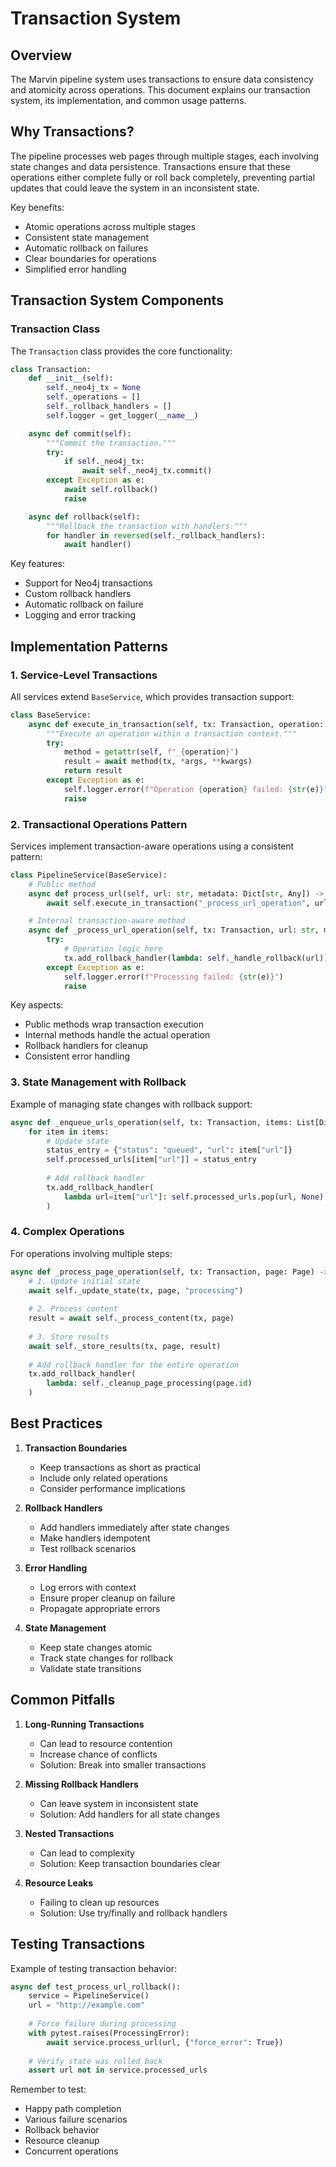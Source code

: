 # Transaction System

## Overview

The Marvin pipeline system uses transactions to ensure data consistency and atomicity across operations. This document explains our transaction system, its implementation, and common usage patterns.

## Why Transactions?

The pipeline processes web pages through multiple stages, each involving state changes and data persistence. Transactions ensure that these operations either complete fully or roll back completely, preventing partial updates that could leave the system in an inconsistent state.

Key benefits:
- Atomic operations across multiple stages
- Consistent state management
- Automatic rollback on failures
- Clear boundaries for operations
- Simplified error handling

## Transaction System Components

### Transaction Class

The `Transaction` class provides the core functionality:

```python
class Transaction:
    def __init__(self):
        self._neo4j_tx = None
        self._operations = []
        self._rollback_handlers = []
        self.logger = get_logger(__name__)

    async def commit(self):
        """Commit the transaction."""
        try:
            if self._neo4j_tx:
                await self._neo4j_tx.commit()
        except Exception as e:
            await self.rollback()
            raise

    async def rollback(self):
        """Rollback the transaction with handlers."""
        for handler in reversed(self._rollback_handlers):
            await handler()
```

Key features:
- Support for Neo4j transactions
- Custom rollback handlers
- Automatic rollback on failure
- Logging and error tracking

## Implementation Patterns

### 1. Service-Level Transactions

All services extend `BaseService`, which provides transaction support:

```python
class BaseService:
    async def execute_in_transaction(self, tx: Transaction, operation: str, *args, **kwargs) -> Any:
        """Execute an operation within a transaction context."""
        try:
            method = getattr(self, f"_{operation}")
            result = await method(tx, *args, **kwargs)
            return result
        except Exception as e:
            self.logger.error(f"Operation {operation} failed: {str(e)}")
            raise
```

### 2. Transactional Operations Pattern

Services implement transaction-aware operations using a consistent pattern:

```python
class PipelineService(BaseService):
    # Public method
    async def process_url(self, url: str, metadata: Dict[str, Any]) -> None:
        await self.execute_in_transaction("_process_url_operation", url, metadata)

    # Internal transaction-aware method
    async def _process_url_operation(self, tx: Transaction, url: str, metadata: Dict[str, Any]) -> None:
        try:
            # Operation logic here
            tx.add_rollback_handler(lambda: self._handle_rollback(url))
        except Exception as e:
            self.logger.error(f"Processing failed: {str(e)}")
            raise
```

Key aspects:
- Public methods wrap transaction execution
- Internal methods handle the actual operation
- Rollback handlers for cleanup
- Consistent error handling

### 3. State Management with Rollback

Example of managing state changes with rollback support:

```python
async def _enqueue_urls_operation(self, tx: Transaction, items: List[Dict[str, Any]]) -> None:
    for item in items:
        # Update state
        status_entry = {"status": "queued", "url": item["url"]}
        self.processed_urls[item["url"]] = status_entry
        
        # Add rollback handler
        tx.add_rollback_handler(
            lambda url=item["url"]: self.processed_urls.pop(url, None)
        )
```

### 4. Complex Operations

For operations involving multiple steps:

```python
async def _process_page_operation(self, tx: Transaction, page: Page) -> None:
    # 1. Update initial state
    await self._update_state(tx, page, "processing")
    
    # 2. Process content
    result = await self._process_content(tx, page)
    
    # 3. Store results
    await self._store_results(tx, page, result)
    
    # Add rollback handler for the entire operation
    tx.add_rollback_handler(
        lambda: self._cleanup_page_processing(page.id)
    )
```

## Best Practices

1. **Transaction Boundaries**
   - Keep transactions as short as practical
   - Include only related operations
   - Consider performance implications

2. **Rollback Handlers**
   - Add handlers immediately after state changes
   - Make handlers idempotent
   - Test rollback scenarios

3. **Error Handling**
   - Log errors with context
   - Ensure proper cleanup on failure
   - Propagate appropriate errors

4. **State Management**
   - Keep state changes atomic
   - Track state changes for rollback
   - Validate state transitions

## Common Pitfalls

1. **Long-Running Transactions**
   - Can lead to resource contention
   - Increase chance of conflicts
   - Solution: Break into smaller transactions

2. **Missing Rollback Handlers**
   - Can leave system in inconsistent state
   - Solution: Add handlers for all state changes

3. **Nested Transactions**
   - Can lead to complexity
   - Solution: Keep transaction boundaries clear

4. **Resource Leaks**
   - Failing to clean up resources
   - Solution: Use try/finally and rollback handlers

## Testing Transactions

Example of testing transaction behavior:

```python
async def test_process_url_rollback():
    service = PipelineService()
    url = "http://example.com"
    
    # Force failure during processing
    with pytest.raises(ProcessingError):
        await service.process_url(url, {"force_error": True})
        
    # Verify state was rolled back
    assert url not in service.processed_urls
```

Remember to test:
- Happy path completion
- Various failure scenarios
- Rollback behavior
- Resource cleanup
- Concurrent operations
